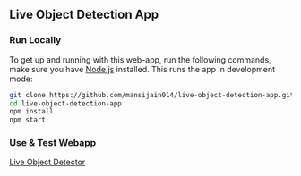 ## Live Object Detection App

### Run Locally
To get up and running with this web-app, run the following commands, make sure 
you have [Node.js](http://nodejs.org/) installed. This runs the app in 
development mode:

```sh
git clone https://github.com/mansijain014/live-object-detection-app.git # or clone your own fork
cd live-object-detection-app
npm install
npm start
```

### Use & Test Webapp 

[Live Object Detector](https://liveobjectdetector.netlify.app/)
